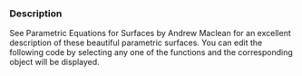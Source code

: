 ### Description

See Parametric Equations for Surfaces by Andrew Maclean for an excellent description of these beautiful parametric surfaces.
You can edit the following code by selecting any one of the functions and the corresponding object will be displayed.

